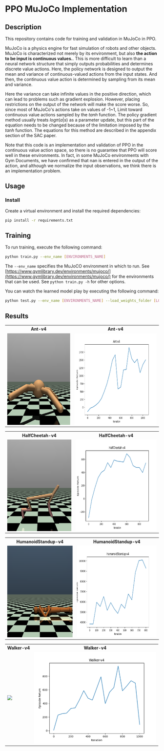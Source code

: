 # PPO MuJoCo Implementation
## Description
This repository contains code for training and validation in MuJoCo in PPO.

MuJoCo is a physics engine for fast simulation of robots and other objects.
MuJoCo is characterized not merely by its environment, but also **the action to be input is continuous values.**.
This is more difficult to learn than a neural network structure that simply outputs probabilities and determines discrete value actions.
Here, the policy network is designed to output the mean and variance of continuous-valued actions from the input states.
And then, the continuous value action is determined by sampling from its mean and variance.

Here the variance can take infinite values in the positive direction, which can lead to problems such as gradient explosion. However, placing restrictions on the output of the network will make the score worse. So, since most of MuJoCo's actions take on values of -1~1, Limit toward continuous value actions sampled by the $tanh$ function.
The policy gradient method usually treats $log \pi(a|s)$ as a parameter update, but this part of the equation needs to be changed because of the limitation imposed by the $tanh$ function. The equations for this method are described in the appendix section of the SAC paper.

Note that this code is an implementation and validation of PPO in the continuous value action space, so there is no guarantee that PPO will score well in these environments. In fact, in some MuJoCo environments with Gym Documents, we have confirmed that nan is entered in the output of the action, and although we normalize the input observations, we think there is an implementation problem.

## Usage
### Install
Create a virtual environment and install the required dependencies:
```bash
pip install -r requirements.txt
```

## Training
To run training, execute the following command:
```bash
python train.py --env_name [ENVIRONMENTS_NAME]
```
The `--env_name` specifies the MuJoCO environment in which to run. See [https://www.gymlibrary.dev/environments/mujoco/](https://www.gymlibrary.dev/environments/mujoco/) for the environments that can be used. See `python train.py -h` for other options.

You can watch the learned model play by executing the following command:
```bash
python test.py --env_name [ENVIRONMENTS_NAME] --load_weights_folder [LOAD_WEIGHTS_FOLDER]
```

## Results
<table>
	<tbody>
		<tr>
			<th>Ant-v4</th>
			<th>Ant-v4</th>
		</tr>
		<tr>
			<td><img src="./gifs/ant_v4.gif" height="300"></td>
			<td><img src="./plots/ant_v4.png" height="300"></td>
		</tr>
	</tbody>
</table>

<table>
	<tbody>
		<tr>
			<th>HalfCheetah-v4</th>
			<th>HalfCheetah-v4</th>
		</tr>
		<tr>
			<td><img src="./gifs/halfcheetah_v4.gif" height="300"></td>
			<td><img src="./plots/halfcheetah_v4.png" height="300"></td>
		</tr>
	</tbody>
</table>

<table>
	<tbody>
		<tr>
			<th>HumanoidStandup-v4</th>
			<th>HumanoidStandup-v4</th>
		</tr>
		<tr>
			<td><img src="./gifs/humanoidstandup_v4.gif" height="300"></td>
			<td><img src="./plots/humanoidstandup_v4.png" height="300"></td>
		</tr>
	</tbody>
</table>

<table>
	<tbody>
		<tr>
			<th>Walker-v4</th>
			<th>Walker-v4</th>
		</tr>
		<tr>
			<td><img src="./gifs/walker_v4.gif" height="300"></td>
			<td><img src="./plots/walker_v4.png" height="300"></td>
		</tr>
	</tbody>
</table>
